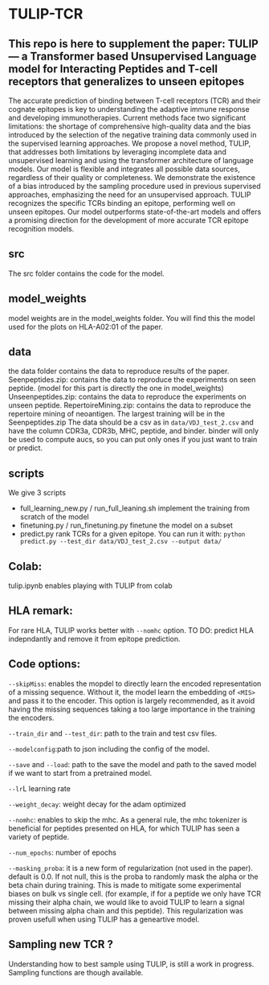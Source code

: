 # TULIP-TCR
## This repo is here to supplement the paper: TULIP — a Transformer based Unsupervised Language model for Interacting Peptides and T-cell receptors that generalizes to unseen epitopes
The accurate prediction of binding between T-cell receptors (TCR) and their cognate epitopes is key to understanding the adaptive immune response and developing immunotherapies. Current methods face two significant limitations: the shortage of comprehensive high-quality data and the bias introduced by the selection of the negative training data commonly used in the supervised learning approaches. We propose a novel method, TULIP, that addresses both limitations by leveraging incomplete data and unsupervised learning and using the transformer architecture of language models. Our model is flexible and integrates all possible data sources, regardless of their quality or completeness. We demonstrate the existence of a bias introduced by the sampling procedure used in previous supervised approaches, emphasizing the need for an unsupervised approach. TULIP recognizes the specific TCRs binding an epitope, performing well on unseen epitopes. Our model outperforms state-of-the-art models and offers a promising direction for the development of more accurate TCR epitope recognition models.


## src
The src folder contains the code for the model.


## model_weights
model weights are in the model_weights folder. You will find this the model used for the plots on HLA-A02:01 of the paper.

## data
the data folder contains the data to reproduce results of the paper.
Seenpeptides.zip: contains the data to reproduce the experiments on seen peptide. (model for this part is directly the one in model_weights)
Unseenpeptides.zip: contains the data to reproduce the experiments on unseen peptide.
RepertoireMining.zip: contains the data to reproduce the repertoire mining of neoantigen.
The largest training will be in the Seenpeptides.zip
The data should be a csv as in `data/VDJ_test_2.csv`  and have the column CDR3a, CDR3b, MHC, peptide, and binder. binder will only be used to compute aucs, so you can put only ones if you just want to train or predict.



## scripts
We give 3 scripts 
 - full_learning_new.py / run_full_leaning.sh implement the training from scratch of the model
 - finetuning.py / run_finetuning.py finetune the model on a subset
 - predict.py rank TCRs for a given epitope. You can run it with: `python predict.py --test_dir data/VDJ_test_2.csv --output data/`


## Colab:
tulip.ipynb enables playing with TULIP from colab

## HLA remark:
For rare HLA, TULIP works better with `--nomhc` option. 
TO DO: predict HLA indepndantly and remove it from epitope prediction.


## Code options:
`--skipMiss`: enables the mopdel to directly learn the encoded representation of a missing sequence. Without it, the model learn the embedding of `<MIS>` and pass it to the encoder. This option is largely recommended, as it avoid having the missing sequences taking a too large importance in the training the encoders.

`--train_dir` and `--test_dir`: path to the train and test csv files.

`--modelconfig`:path to json including the config of the model.

`--save` and `--load`: path to the save the model and path to the saved model if we want to start from a pretrained model.

`--lr`L learning rate

`--weight_decay`: weight decay for the adam optimized

`--nomhc`: enables to skip the mhc. As a general rule, the mhc tokenizer is beneficial for peptides presented on HLA, for which TULIP has seen a variety of peptide.

`--num_epochs`: number of epochs

`--masking_proba`: it is a new form of regularization (not used in the paper). default is 0.0. If not null, this is the proba to randomly mask the alpha or the beta chain during training. This is made to mitigate some experimental biases on bulk vs single cell. (for example, if for a peptide we only have TCR missing their alpha chain, we would like to avoid TULIP to learn a signal between missing alpha chain and this peptide). This regularization was proven usefull when using TULIP has a geneartive model. 




## Sampling new TCR ?
Understanding how to best sample using TULIP, is still a work in progress. Sampling functions are though available.



